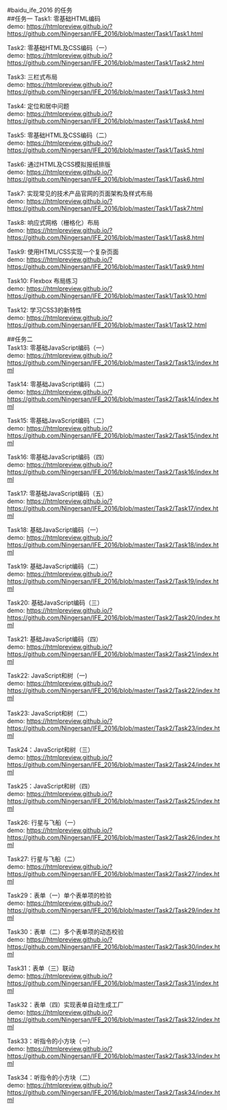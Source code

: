 #baidu_ife_2016 的任务      
##任务一
Task1: 零基础HTML编码      
demo: https://htmlpreview.github.io/?https://github.com/Ningersan/IFE_2016/blob/master/Task1/Task1.html 

Task2: 零基础HTML及CSS编码（一）          
demo: https://htmlpreview.github.io/?https://github.com/Ningersan/IFE_2016/blob/master/Task1/Task2.html    

Task3: 三栏式布局         
demo: https://htmlpreview.github.io/?https://github.com/Ningersan/IFE_2016/blob/master/Task1/Task3.html   

Task4: 定位和居中问题          
demo: https://htmlpreview.github.io/?https://github.com/Ningersan/IFE_2016/blob/master/Task1/Task4.html     

Task5: 零基础HTML及CSS编码（二）        
demo: https://htmlpreview.github.io/?https://github.com/Ningersan/IFE_2016/blob/master/Task1/Task5.html     

Task6: 通过HTML及CSS模拟报纸排版       
demo: https://htmlpreview.github.io/?https://github.com/Ningersan/IFE_2016/blob/master/Task1/Task6.html     

Task7: 实现常见的技术产品官网的页面架构及样式布局         
demo: https://htmlpreview.github.io/?https://github.com/Ningersan/IFE_2016/blob/master/Task1/Task7.html                    

Task8: 响应式网格（栅格化）布局         
demo: https://htmlpreview.github.io/?https://github.com/Ningersan/IFE_2016/blob/master/Task1/Task8.html       

Task9: 使用HTML/CSS实现一个复杂页面         
demo: https://htmlpreview.github.io/?https://github.com/Ningersan/IFE_2016/blob/master/Task1/Task9.html             

Task10: Flexbox 布局练习         
demo: https://htmlpreview.github.io/?https://github.com/Ningersan/IFE_2016/blob/master/Task1/Task10.html         

Task12: 学习CSS3的新特性         
demo: https://htmlpreview.github.io/?https://github.com/Ningersan/IFE_2016/blob/master/Task1/Task12.html

##任务二        
Task13: 零基础JavaScript编码（一）      
demo: https://htmlpreview.github.io/?https://github.com/Ningersan/IFE_2016/blob/master/Task2/Task13/index.html     

Task14: 零基础JavaScript编码（二）       
demo: https://htmlpreview.github.io/?https://github.com/Ningersan/IFE_2016/blob/master/Task2/Task14/index.html       

Task15: 零基础JavaScript编码（二）      
demo: https://htmlpreview.github.io/?https://github.com/Ningersan/IFE_2016/blob/master/Task2/Task15/index.html           

Task16: 零基础JavaScript编码（四）         
demo: https://htmlpreview.github.io/?https://github.com/Ningersan/IFE_2016/blob/master/Task2/Task16/index.html      

Task17: 零基础JavaScript编码（五）     
demo: https://htmlpreview.github.io/?https://github.com/Ningersan/IFE_2016/blob/master/Task2/Task17/index.html        

Task18: 基础JavaScript编码（一）           
demo: https://htmlpreview.github.io/?https://github.com/Ningersan/IFE_2016/blob/master/Task2/Task18/index.html        

Task19: 基础JavaScript编码（二）      
demo: https://htmlpreview.github.io/?https://github.com/Ningersan/IFE_2016/blob/master/Task2/Task19/index.html    

Task20: 基础JavaScript编码（三）      
demo: https://htmlpreview.github.io/?https://github.com/Ningersan/IFE_2016/blob/master/Task2/Task20/index.html     

Task21: 基础JavaScript编码（四）      
demo: https://htmlpreview.github.io/?https://github.com/Ningersan/IFE_2016/blob/master/Task2/Task21/index.html        

Task22: JavaScript和树（一)      
demo: https://htmlpreview.github.io/?https://github.com/Ningersan/IFE_2016/blob/master/Task2/Task22/index.html       
​          
Task23: JavaScript和树（二）      
demo: https://htmlpreview.github.io/?https://github.com/Ningersan/IFE_2016/blob/master/Task2/Task23/index.html          

Task24：JavaScript和树（三）      
demo: https://htmlpreview.github.io/?https://github.com/Ningersan/IFE_2016/blob/master/Task2/Task24/index.html           

Task25：JavaScript和树（四）      
demo: https://htmlpreview.github.io/?https://github.com/Ningersan/IFE_2016/blob/master/Task2/Task25/index.html            

Task26: 行星与飞船（一）         
demo: https://htmlpreview.github.io/?https://github.com/Ningersan/IFE_2016/blob/master/Task2/Task26/index.html             

Task27: 行星与飞船（二）         
demo: https://htmlpreview.github.io/?https://github.com/Ningersan/IFE_2016/blob/master/Task2/Task27/index.html         

Task29：表单（一）单个表单项的检验      
demo: https://htmlpreview.github.io/?https://github.com/Ningersan/IFE_2016/blob/master/Task2/Task29/index.html              

Task30：表单（二）多个表单项的动态校验      
demo: https://htmlpreview.github.io/?https://github.com/Ningersan/IFE_2016/blob/master/Task2/Task30/index.html             

Task31：表单（三）联动     
demo: https://htmlpreview.github.io/?https://github.com/Ningersan/IFE_2016/blob/master/Task2/Task31/index.html          

Task32：表单（四）实现表单自动生成工厂    
demo: https://htmlpreview.github.io/?https://github.com/Ningersan/IFE_2016/blob/master/Task2/Task32/index.html   

Task33：听指令的小方块（一）    
demo: https://htmlpreview.github.io/?https://github.com/Ningersan/IFE_2016/blob/master/Task2/Task33/index.html           

Task34：听指令的小方块（二）    
demo: https://htmlpreview.github.io/?https://github.com/Ningersan/IFE_2016/blob/master/Task2/Task34/index.html 